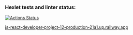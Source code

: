 ### Hexlet tests and linter status:
[![Actions Status](https://github.com/frtrriann/js-react-developer-project-12/workflows/hexlet-check/badge.svg)](https://github.com/frtrriann/js-react-developer-project-12/actions)

[js-react-developer-project-12-production-21a1.up.railway.app
](https://js-react-developer-project-12-production-21a1.up.railway.app/)
